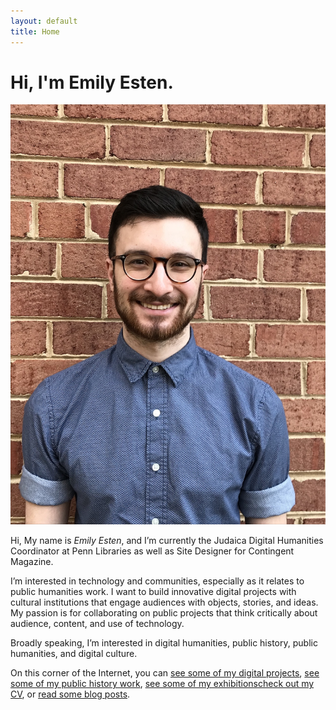 ```yaml
---
layout: default
title: Home
---
```


# Hi, I'm Emily Esten.

<img src="/assets/img/selfie-website.jpg" class="selfie"/>

Hi, My name is *Emily Esten*, and I’m currently the Judaica Digital Humanities Coordinator at Penn Libraries as well as Site Designer for Contingent Magazine.

I’m interested in technology and communities, especially as it relates to public humanities work. I want to build innovative digital projects with cultural institutions that engage audiences with objects, stories, and ideas. My passion is for collaborating on public projects that think critically about audience, content, and use of technology.

Broadly speaking, I’m interested in digital humanities, public history, public humanities, and digital culture.

On this corner of the Internet, you can [see some of my digital projects](/digital), [see some of my public history work](/digital), [see some of my exhibitions](/exhibitions)[check out my CV](/cv), or [read some blog posts](/blog).

